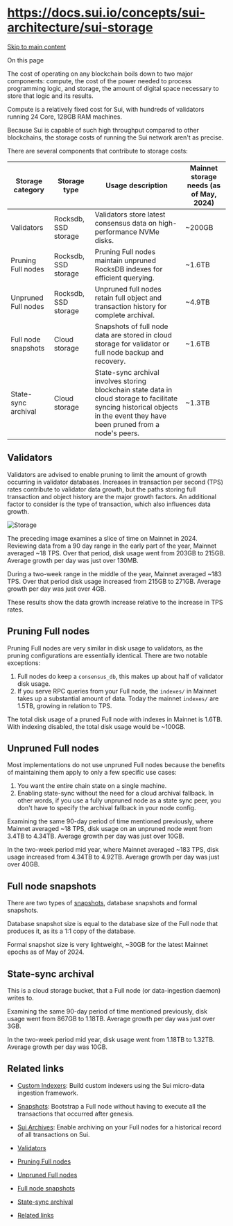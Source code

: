 # https://docs.sui.io/concepts/sui-architecture/sui-storage

[Skip to main content](https://docs.sui.io/concepts/sui-architecture/sui-storage#__docusaurus_skipToContent_fallback)

On this page

The cost of operating on any blockchain boils down to two major components: compute, the cost of the power needed to process programming logic, and storage, the amount of digital space necessary to store that logic and its results.

Compute is a relatively fixed cost for Sui, with hundreds of validators running 24 Core, 128GB RAM machines.

Because Sui is capable of such high throughput compared to other blockchains, the storage costs of running the Sui network aren't as precise.

There are several components that contribute to storage costs:

| Storage category | Storage type | Usage description | Mainnet storage needs (as of May, 2024) |
| --- | --- | --- | --- |
| Validators | Rocksdb, SSD storage | Validators store latest consensus data on high-performance NVMe disks. | ~200GB |
| Pruning Full nodes | Rocksdb, SSD storage | Pruning Full nodes maintain unpruned RocksDB indexes for efficient querying. | ~1.6TB |
| Unpruned Full nodes | Rocksdb, SSD storage | Unpruned full nodes retain full object and transaction history for complete archival. | ~4.9TB |
| Full node snapshots | Cloud storage | Snapshots of full node data are stored in cloud storage for validator or full node backup and recovery. | ~1.6TB |
| State-sync archival | Cloud storage | State-sync archival involves storing blockchain state data in cloud storage to facilitate syncing historical objects in the event they have been pruned from a node's peers. | ~1.3TB |

## Validators [​](https://docs.sui.io/concepts/sui-architecture/sui-storage\#validators "Direct link to Validators")

Validators are advised to enable pruning to limit the amount of growth occurring in validator databases. Increases in transaction per second (TPS) rates contribute to validator data growth, but the paths storing full transaction and object history are the major growth factors. An additional factor to consider is the type of transaction, which also influences data growth.

![Storage](https://docs.sui.io/assets/images/storage-904c7db7c7f930d4efdf5260a59eda6b.png)

The preceding image examines a slice of time on Mainnet in 2024. Reviewing data from a 90 day range in the early part of the year, Mainnet averaged ~18 TPS. Over that period, disk usage went from 203GB to 215GB. Average growth per day was just over 130MB.

During a two-week range in the middle of the year, Mainnet averaged ~183 TPS. Over that period disk usage increased from 215GB to 271GB. Average growth per day was just over 4GB.

These results show the data growth increase relative to the increase in TPS rates.

## Pruning Full nodes [​](https://docs.sui.io/concepts/sui-architecture/sui-storage\#pruning-full-nodes "Direct link to Pruning Full nodes")

Pruning Full nodes are very similar in disk usage to validators, as the pruning configurations are essentially identical. There are two notable exceptions:

1. Full nodes do keep a `consensus_db`, this makes up about half of validator disk usage.
2. If you serve RPC queries from your Full node, the `indexes/` in Mainnet takes up a substantial amount of data. Today the mainnet `indexes/` are 1.5TB, growing in relation to TPS.

The total disk usage of a pruned Full node with indexes in Mainnet is 1.6TB. With indexing disabled, the total disk usage would be ~100GB.

## Unpruned Full nodes [​](https://docs.sui.io/concepts/sui-architecture/sui-storage\#unpruned-full-nodes "Direct link to Unpruned Full nodes")

Most implementations do not use unpruned Full nodes because the benefits of maintaining them apply to only a few specific use cases:

1. You want the entire chain state on a single machine.
2. Enabling state-sync without the need for a cloud archival fallback. In other words, if you use a fully unpruned node as a state sync peer, you don't have to specify the archival fallback in your node config.

Examining the same 90-day period of time mentioned previously, where Mainnet averaged ~18 TPS, disk usage on an unpruned node went from 3.4TB to 4.34TB. Average growth per day was just over 10GB.

In the two-week period mid year, where Mainnet averaged ~183 TPS, disk usage increased from 4.34TB to 4.92TB. Average growth per day was just over 40GB.

## Full node snapshots [​](https://docs.sui.io/concepts/sui-architecture/sui-storage\#full-node-snapshots "Direct link to Full node snapshots")

There are two types of [snapshots](https://docs.sui.io/guides/operator/snapshots), database snapshots and formal snapshots.

Database snapshot size is equal to the database size of the Full node that produces it, as its a 1:1 copy of the database.

Formal snapshot size is very lightweight, ~30GB for the latest Mainnet epochs as of May of 2024.

## State-sync archival [​](https://docs.sui.io/concepts/sui-architecture/sui-storage\#state-sync-archival "Direct link to State-sync archival")

This is a cloud storage bucket, that a Full node (or data-ingestion daemon) writes to.

Examining the same 90-day period of time mentioned previously, disk usage went from 867GB to 1.18TB. Average growth per day was just over 3GB.

In the two-week period mid year, disk usage went from 1.18TB to 1.32TB. Average growth per day was 10GB.

## Related links [​](https://docs.sui.io/concepts/sui-architecture/sui-storage\#related-links "Direct link to Related links")

- [Custom Indexers](https://docs.sui.io/guides/developer/advanced/custom-indexer): Build custom indexers using the Sui micro-data ingestion framework.
- [Snapshots](https://docs.sui.io/guides/operator/snapshots): Bootstrap a Full node without having to execute all the transactions that occurred after genesis.
- [Sui Archives](https://docs.sui.io/guides/operator/archives): Enable archiving on your Full nodes for a historical record of all transactions on Sui.

- [Validators](https://docs.sui.io/concepts/sui-architecture/sui-storage#validators)
- [Pruning Full nodes](https://docs.sui.io/concepts/sui-architecture/sui-storage#pruning-full-nodes)
- [Unpruned Full nodes](https://docs.sui.io/concepts/sui-architecture/sui-storage#unpruned-full-nodes)
- [Full node snapshots](https://docs.sui.io/concepts/sui-architecture/sui-storage#full-node-snapshots)
- [State-sync archival](https://docs.sui.io/concepts/sui-architecture/sui-storage#state-sync-archival)
- [Related links](https://docs.sui.io/concepts/sui-architecture/sui-storage#related-links)